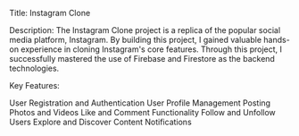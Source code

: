 
Title: Instagram Clone

Description:
The Instagram Clone project is a replica of the popular social media platform, Instagram. By building this project, I gained valuable hands-on experience in cloning Instagram's core features. Through this project, I successfully mastered the use of Firebase and Firestore as the backend technologies.

Key Features:

User Registration and Authentication
User Profile Management
Posting Photos and Videos
Like and Comment Functionality
Follow and Unfollow Users
Explore and Discover Content
Notifications
